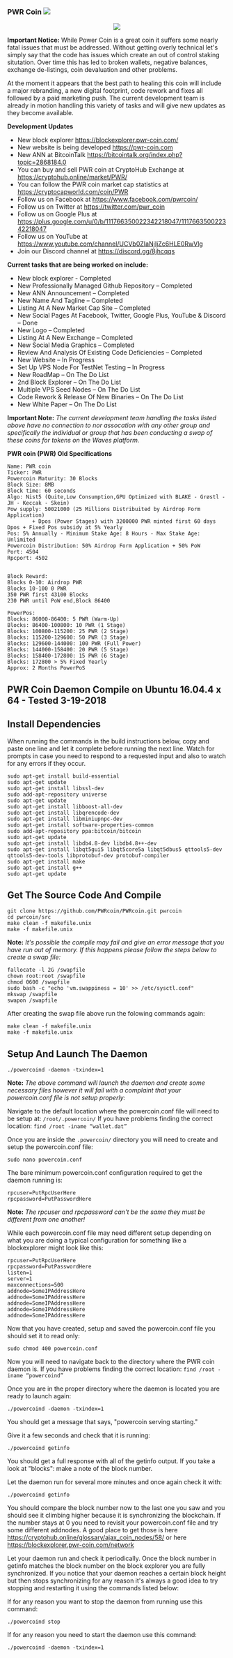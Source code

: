 ### PWR Coin <img src="https://d25lcipzij17d.cloudfront.net/badge.svg?id=gh&type=6&v=1.0.0.0&x2=0">

<p style="text-align:center;"><img src="https://pwr-coin.com/wp-content/uploads/2018/02/PWR-Coin-1.jpg"></p>

**Important Notice:** While Power Coin is a great coin it suffers some nearly fatal issues that must be addressed. Without getting overly technical let's simply say that the code has issues which create an out of control staking situtation. Over time this has led to broken wallets, negative balances, exchange de-listings, coin devaluation and other problems. 

At the moment it appears that the best path to healing this coin will include a major rebranding, a new digital footprint, code rework and fixes all followed by a paid marketing push. The current development team is already in motion handling this variety of tasks and will give new updates as they become available.

**Development Updates**

  * New block explorer https://blockexplorer.pwr-coin.com/
  * New website is being developed https://pwr-coin.com
  * New ANN at BitcoinTalk https://bitcointalk.org/index.php?topic=2868184.0
  * You can buy and sell PWR coin at CryptoHub Exchange at https://cryptohub.online/market/PWR/
  * You can follow the PWR coin market cap statistics at https://cryptocapworld.com/coin/PWR
  * Follow us on Facebook at https://www.facebook.com/pwrcoin/
  * Follow us on Twitter at https://twitter.com/pwr_coin
  * Follow us on Google Plus at https://plus.google.com/u/0/b/111766350022342218047/111766350022342218047
  * Follow us on YouTube at https://www.youtube.com/channel/UCVb0ZIaNjIjZc6HLE0RwVlg
  * Join our Discord channel at https://discord.gg/8jhcqqs

**Current tasks that are being worked on include:**

 * New block explorer - Completed
 * New Professionally Managed Github Repository – Completed
 * New ANN Announcement – Completed
 * New Name And Tagline – Completed
 * Listing At A New Market Cap Site – Completed
 * New Social Pages At Facebook, Twitter, Google Plus, YouTube & Discord – Done
 * New Logo – Completed
 * Listing At A New Exchange – Completed
 * New Social Media Graphics – Completed
 * Review And Analysis Of Existing Code Deficiencies – Completed
 * New Website – In Progress
 * Set Up VPS Node For TestNet Testing – In Progress
 * New RoadMap – On The Do List
 * 2nd Block Explorer – On The Do List
 * Multiple VPS Seed Nodes – On The Do List
 * Code Rework & Release Of New Binaries – On The Do List
 * New White Paper – On The Do List

**Important Note:** *The current development team handling the tasks listed above have no connection to nor assocation with any other group and specifically the individual or group that has been conducting a swap of these coins for tokens on the Waves platform.*


**PWR coin (PWR) Old Specifications**

```
Name: PWR coin
Ticker: PWR
Powercoin Maturity: 30 Blocks
Block Size: 8MB
Block time: 60 seconds
Algo: Nist5 (Quite,Low Consumption,GPU Optimized with BLAKE - Grøstl - JH - Keccak - Skein)
Pow supply: 50021000 (25 Millions Distribuited by Airdrop Form Application)
        + Dpos (Power Stages) with 3200000 PWR minted first 60 days Dpos + Fixed Pos subsidy at 5% Yearly
Pos: 5% Annually - Minimum Stake Age: 8 Hours - Max Stake Age: Unlimited
Powercoin Distribution: 50% Airdrop Form Application + 50% PoW
Port: 4504
Rpcport: 4502 


Block Reward:
Blocks 0-10: Airdrop PWR
Blocks 10-100 0 PWR
350 PWR first 43100 Blocks
230 PWR until PoW end,Block 86400
```

```
PowerPos:
Blocks: 86000-86400: 5 PWR (Warm-Up)
Blocks: 86400-100800: 10 PWR (1 Stage)
Blocks: 100800-115200: 25 PWR (2 Stage)
Blocks: 115200-129600: 50 PWR (3 Stage)
Blocks: 129600-144000: 100 PWR (Full Power)
Blocks: 144000-158400: 20 PWR (5 Stage)
Blocks: 158400-172800: 15 PWR (6 Stage)
Blocks: 172800 > 5% Fixed Yearly 
Approx: 2 Months PowerPoS
```

## PWR Coin Daemon Compile on Ubuntu 16.04.4 x 64 - Tested 3-19-2018

Install Dependencies
---------------------
When running the commands in the build instructions below, copy and paste one line and let it complete before running the next line. Watch for prompts in case you need to respond to a requested input and also to watch for any errors if they occur.

```
sudo apt-get install build-essential
sudo apt-get update
sudo apt-get install libssl-dev
sudo add-apt-repository universe
sudo apt-get update
sudo apt-get install libboost-all-dev
sudo apt-get install libqrencode-dev
sudo apt-get install libminiupnpc-dev
sudo apt-get install software-properties-common
sudo add-apt-repository ppa:bitcoin/bitcoin
sudo apt-get update
sudo apt-get install libdb4.8-dev libdb4.8++-dev
sudo apt-get install libqt5gui5 libqt5core5a libqt5dbus5 qttools5-dev qttools5-dev-tools libprotobuf-dev protobuf-compiler
sudo apt-get install make
sudo apt-get install g++
sudo apt-get update
```

Get The Source Code And Compile
---------------------

```
git clone https://github.com/PWRcoin/PWRcoin.git pwrcoin
cd pwrcoin/src
make clean -f makefile.unix
make -f makefile.unix

```
**Note:** *It's possible the compile may fail and give an error message that you have run out of memory. If this happens please follow the steps below to create a swap file:*  

```
fallocate -l 2G /swapfile
chown root:root /swapfile
chmod 0600 /swapfile
sudo bash -c "echo 'vm.swappiness = 10' >> /etc/sysctl.conf"
mkswap /swapfile
swapon /swapfile
```
After creating the swap file above run the folowing commands again:

```
make clean -f makefile.unix
make -f makefile.unix
```

Setup And Launch The Daemon
---------------------

```
./powercoind -daemon -txindex=1
```
**Note:** *The above command will launch the daemon and create some necessary files however it will fail with a complaint that your powercoin.conf file is not setup properly:*

Navigate to the default location where the powercoin.conf file will need to be setup at:  ``` /root/.powercoin/ ```
If you have problems finding the correct location: ``` find /root -iname “wallet.dat” ```

Once you are inside the ``` .powercoin/ ``` directory you will need to create and setup the powercoin.conf file:

```
sudo nano powercoin.conf
```

The bare minimum powercoin.conf configuration required to get the daemon running is:

```
rpcuser=PutRpcUserHere
rpcpassword=PutPasswordHere
```
**Note:** *The rpcuser and rpcpassword can't be the same they must be different from one another!*

While each powercoin.conf file may need different setup depending on what you are doing a typical configuration for something like a blockexplorer might look like this:

```
rpcuser=PutRpcUserHere
rpcpassword=PutPasswordHere
listen=1
server=1
maxconnections=500
addnode=SomeIPAddressHere
addnode=SomeIPAddressHere
addnode=SomeIPAddressHere
addnode=SomeIPAddressHere
addnode=SomeIPAddressHere
```

Now that you have created, setup and saved the powercoin.conf file you should set it to read only:

```
sudo chmod 400 powercoin.conf
```

Now you will need to navigate back to the directory where the PWR coin daemon is. If you have problems finding the correct location: ``` find /root -iname “powercoind” ``` 

Once you are in the proper directory where the daemon is located you are ready to launch again:

```
./powercoind -daemon -txindex=1
```

You should get a message that says, "powercoin serving starting."

Give it a few seconds and check that it is running:

```
./powercoind getinfo
```
You should get a full response with all of the getinfo output. If you take a look at "blocks": make a note of the block number.

Let the daemon run for several more minutes and once again check it with:

```
./powercoind getinfo
```

You should compare the block number now to the last one you saw and you should see it climbing higher because it is synchronizing the blockchain. If the number stays at 0 you need to revisit your powercoin.conf file and try some different addnodes. A good place to get those is here https://cryptohub.online/glossary/ajax_coin_nodes/58/ or here https://blockexplorer.pwr-coin.com/network

Let your daemon run and check it periodically. Once the block number in getinfo matches the block number on the block explorer you are fully synchronized. If you notice that your daemon reaches a certain block height but then stops synchronizing for any reason it's always a good idea to try stopping and restarting it using the commands listed below:

If for any reason you want to stop the daemon from running use this command:

```
./powercoind stop
```

If for any reason you need to start the daemon use this command:

```
./powercoind -daemon -txindex=1
```




